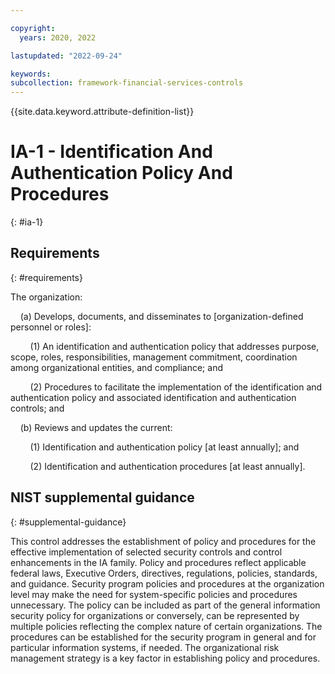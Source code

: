 ```yaml
---

copyright:
  years: 2020, 2022

lastupdated: "2022-09-24"

keywords: 
subcollection: framework-financial-services-controls
---
```


{{site.data.keyword.attribute-definition-list}}

# IA-1 - Identification And Authentication Policy And Procedures
{: #ia-1}

## Requirements
{: #requirements}

The organization:

&nbsp;&nbsp;&nbsp;&nbsp;(a) Develops, documents, and disseminates to [organization-defined personnel or roles]:

&nbsp;&nbsp;&nbsp;&nbsp;&nbsp;&nbsp;&nbsp;&nbsp;(1) An identification and authentication policy that addresses purpose, scope, roles, responsibilities, management commitment, coordination among organizational entities, and compliance; and

&nbsp;&nbsp;&nbsp;&nbsp;&nbsp;&nbsp;&nbsp;&nbsp;(2) Procedures to facilitate the implementation of the identification and authentication policy and associated identification and authentication controls; and

&nbsp;&nbsp;&nbsp;&nbsp;(b) Reviews and updates the current:

&nbsp;&nbsp;&nbsp;&nbsp;&nbsp;&nbsp;&nbsp;&nbsp;(1) Identification and authentication policy [at least annually]; and

&nbsp;&nbsp;&nbsp;&nbsp;&nbsp;&nbsp;&nbsp;&nbsp;(2) Identification and authentication procedures [at least annually].

## NIST supplemental guidance
{: #supplemental-guidance}

This control addresses the establishment of policy and procedures for the effective implementation of selected security controls and control enhancements in the IA family. Policy and procedures reflect applicable federal laws, Executive Orders, directives, regulations, policies, standards, and guidance. Security program policies and procedures at the organization level may make the need for system-specific policies and procedures unnecessary. The policy can be included as part of the general information security policy for organizations or conversely, can be represented by multiple policies reflecting the complex nature of certain organizations. The procedures can be established for the security program in general and for particular information systems, if needed. The organizational risk management strategy is a key factor in establishing policy and procedures.

